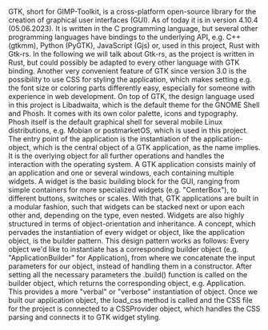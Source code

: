

GTK, short for GIMP-Toolkit, is a cross-platform open-source library for the creation of graphical user interfaces (GUI). As of today it is in version 4.10.4 (05.06.2023). It is written in the C programming language, but several other programming languages have bindings to the underlying API, e.g. C++ (gtkmm), Python (PyGTK), JavaScript (Gjs) or, used in this project, Rust with Gtk-rs. In the following we will talk about Gtk-rs, as the project is written in Rust, but could possibly be adapted to every other language with GTK binding. Another very convenient feature of GTK since version 3.0 is the possibility to use CSS for styling the application, which makes setting e.g. the font size or coloring parts differently easy, especially for someone with experience in web development. On top of GTK, the design language used in this project is Libadwaita, which is the default theme for the GNOME Shell and Phosh. It comes with its own color palette, icons and typography. Phosh itself is the default graphical shell for several mobile Linux distributions, e.g. Mobian or postmarketOS, which is used in this project.
The entry point of the application is the instantiation of the application-object, which is the central object of a GTK application, as the name implies. It is the overlying object for all further operations and handles the interaction with the operating system. A GTK application consists mainly of an application and one or several windows, each containing multiple widgets. A widget is the basic building block for the GUI, ranging from simple containers for more specialized widgets (e.g. "CenterBox"), to different buttons, switches or scales. With that, GTK applications are built in a modular fashion, such that widgets can be stacked next or upon each other and, depending on the type, even nested. Widgets are also highly structured in terms of object-orientation and inheritance. A concept, which pervades the instantiation of every widget or object, like the application object, is the builder pattern. This design pattern works as follows: Every object we'd like to instantiate has a corresponding builder object (e.g. "ApplicationBuilder" for Application), from where we concatenate the input parameters for our object, instead of handling them in a constructor. After setting all the necessary parameters the .build() function is called on the builder object, which returns the corresponding object, e.g. Application. This provides a more "verbal" or "verbose" instantiation of object.
Once we built our application object, the load_css method is called and the CSS file for the project is connected to a CSSProvider object, which handles the CSS parsing and connects it to GTK widget styling.